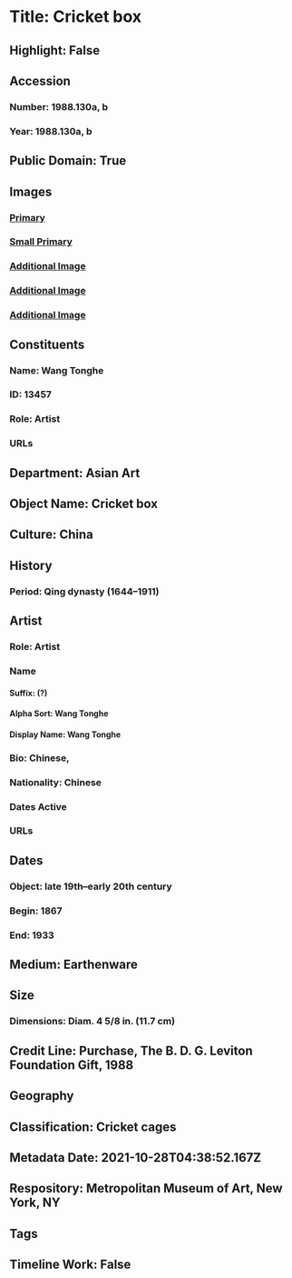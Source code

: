 # Title: Cricket box
## Highlight: False
## Accession
### Number: 1988.130a, b
### Year: 1988.130a, b
## Public Domain: True
## Images
### [Primary](https://images.metmuseum.org/CRDImages/as/original/1988_130ab_O1.jpg)
### [Small Primary](https://images.metmuseum.org/CRDImages/as/web-large/1988_130ab_O1.jpg)
### [Additional Image](https://images.metmuseum.org/CRDImages/as/original/1988_130ab_O2.jpg)
### [Additional Image](https://images.metmuseum.org/CRDImages/as/original/1988_130a_O1.jpg)
### [Additional Image](https://images.metmuseum.org/CRDImages/as/original/1988_130b_O1.jpg)
## Constituents
### Name: Wang Tonghe
### ID: 13457
### Role: Artist
### URLs
## Department: Asian Art
## Object Name: Cricket box
## Culture: China
## History
### Period: Qing dynasty (1644–1911)
## Artist
### Role: Artist
### Name
#### Suffix: (?)
#### Alpha Sort: Wang Tonghe
#### Display Name: Wang Tonghe
### Bio: Chinese,
### Nationality: Chinese
### Dates Active
### URLs
## Dates
### Object: late 19th–early 20th century
### Begin: 1867
### End: 1933
## Medium: Earthenware
## Size
### Dimensions: Diam. 4 5/8 in. (11.7 cm)
## Credit Line: Purchase, The B. D. G. Leviton Foundation Gift, 1988
## Geography
## Classification: Cricket cages
## Metadata Date: 2021-10-28T04:38:52.167Z
## Respository: Metropolitan Museum of Art, New York, NY
## Tags
## Timeline Work: False